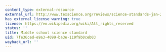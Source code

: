 ```yaml
---
content_type: external-resource
external_url: http://www.texscience.org/reviews/science-standards-jan-2009.htm
has_external_license_warning: true
license: https://en.wikipedia.org/wiki/All_rights_reserved
status: ''
title: Middle school science standard
uid: 7fe36ced-e9a3-4099-ba3e-119f9b0ceb03
wayback_url: ''
---
```

